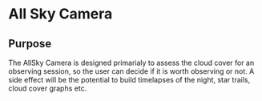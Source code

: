 # All Sky Camera

## Purpose

The AllSky Camera is designed primarialy to assess the cloud cover for an observing session, so the user can decide if it is worth observing or not. A side effect will be the potential to build timelapses of the night, star trails, cloud cover graphs etc.
